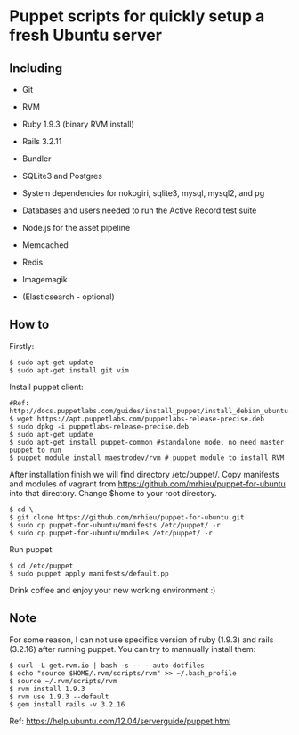 # Puppet scripts for quickly setup a fresh Ubuntu server

## Including

* Git

* RVM

* Ruby 1.9.3 (binary RVM install)

* Rails 3.2.11

* Bundler

* SQLite3 and Postgres

* System dependencies for nokogiri, sqlite3, mysql, mysql2, and pg

* Databases and users needed to run the Active Record test suite

* Node.js for the asset pipeline

* Memcached

* Redis
 
* Imagemagik
 
* (Elasticsearch - optional)

## How to

Firstly:
```
$ sudo apt-get update
$ sudo apt-get install git vim
```

Install puppet client:
```
#Ref: http://docs.puppetlabs.com/guides/install_puppet/install_debian_ubuntu.html
$ wget https://apt.puppetlabs.com/puppetlabs-release-precise.deb
$ sudo dpkg -i puppetlabs-release-precise.deb
$ sudo apt-get update
$ sudo apt-get install puppet-common #standalone mode, no need master puppet to run
$ puppet module install maestrodev/rvm # puppet module to install RVM
```
After installation finish we will find directory /etc/puppet/. Copy manifests and modules of vagrant from https://github.com/mrhieu/puppet-for-ubuntu into that directory.
Change $home to your root directory.

```
$ cd \
$ git clone https://github.com/mrhieu/puppet-for-ubuntu.git
$ sudo cp puppet-for-ubuntu/manifests /etc/puppet/ -r
$ sudo cp puppet-for-ubuntu/modules /etc/puppet/ -r
```

Run puppet:
```
$ cd /etc/puppet
$ sudo puppet apply manifests/default.pp
```
Drink coffee and enjoy your new working environment :)

## Note
For some reason, I can not use specifics version of ruby (1.9.3) and rails (3.2.16) after running puppet. You can try to mannually install them:

```
$ curl -L get.rvm.io | bash -s -- --auto-dotfiles
$ echo "source $HOME/.rvm/scripts/rvm" >> ~/.bash_profile
$ source ~/.rvm/scripts/rvm
$ rvm install 1.9.3
$ rvm use 1.9.3 --default
$ gem install rails -v 3.2.16
```

Ref: https://help.ubuntu.com/12.04/serverguide/puppet.html
